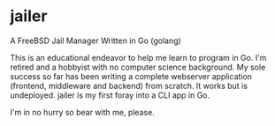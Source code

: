 # jailer
A FreeBSD Jail Manager Written in Go (golang)

This is an educational endeavor to help me learn to program in Go. I'm retired and a hobbyist with no computer science background. My sole success so far has been writing a complete webserver application (frontend, middleware and backend) from scratch. It works but is undeployed. jailer is my first foray into a CLI app in Go.

I'm in no hurry so bear with me, please.
